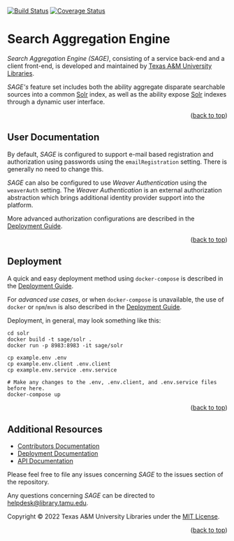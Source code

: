 <a name="readme-top"></a>
[![Build Status][build-badge]][build-status]
[![Coverage Status][coverage-badge]][coverage-status]


# Search Aggregation Engine

*Search Aggregation Engine (SAGE)*, consisting of a service back-end and a client front-end, is developed and maintained by [Texas A&M University Libraries][tamu-library].

*SAGE's* feature set includes both the ability aggregate disparate searchable sources into a common [Solr][solr-url] index, as well as the ability expose [Solr][solr-url] indexes through a dynamic user interface.

<div align="right">(<a href="#readme-top">back to top</a>)</div>


## User Documentation

By default, *SAGE* is configured to support e-mail based registration and authorization using passwords using the `emailRegistration` setting.
There is generally no need to change this.

*SAGE* can also be configured to use *Weaver Authentication* using the `weaverAuth` setting.
The *Weaver Authentication* is an external authorization abstraction which brings additional identity provider support into the platform.

More advanced authorization configurations are described in the [Deployment Guide][deployment-guide].

<div align="right">(<a href="#readme-top">back to top</a>)</div>


## Deployment

A quick and easy deployment method using `docker-compose` is described in the [Deployment Guide][deployment-guide].

For _advanced use cases_, or when `docker-compose` is unavailable, the use of `docker` or `npm`/`mvn` is also described in the [Deployment Guide][deployment-guide].

Deployment, in general, may look something like this:

```shell
cd solr
docker build -t sage/solr .
docker run -p 8983:8983 -it sage/solr
```

```shell
cp example.env .env
cp example.env.client .env.client
cp example.env.service .env.service

# Make any changes to the .env, .env.client, and .env.service files before here.
docker-compose up
```

<div align="right">(<a href="#readme-top">back to top</a>)</div>


## Additional Resources

- [Contributors Documentation][contribute-guide]
- [Deployment Documentation][deployment-guide]
- [API Documentation][api-docs]

Please feel free to file any issues concerning *SAGE* to the issues section of the repository.

Any questions concerning *SAGE* can be directed to helpdesk@library.tamu.edu.

Copyright © 2022 Texas A&M University Libraries under the [MIT License][license].

<div align="right">(<a href="#readme-top">back to top</a>)</div>


<!-- LINKS -->
[build-status]: https://github.com/TAMULib/SAGE/actions?query=workflow%3ABuild
[build-badge]: https://github.com/TAMULib/SAGE/workflows/Build/badge.svg
[coverage-status]: https://coveralls.io/github/TAMULib/SAGE
[coverage-badge]: https://coveralls.io/repos/github/TAMULib/SAGE/badge.svg

[tamu-library]: http://library.tamu.edu
[api-docs]: https://tamulib.github.io/SAGE
[solr-url]: https://solr.apache.org/

[deployment-guide]: DEPLOYING.md
[contribute-guide]: CONTRIBUTING.md
[license]: LICENSE

